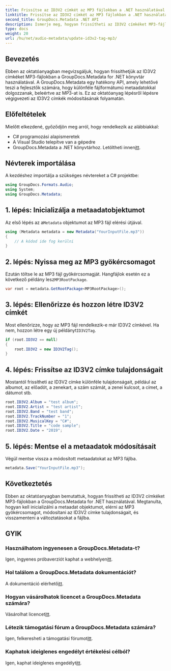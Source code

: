 ```yaml
---
title: Frissítse az ID3V2 címkét az MP3 fájlokban a .NET használatával
linktitle: Frissítse az ID3V2 címkét az MP3 fájlokban a .NET használatával
second_title: GroupDocs.Metadata .NET API
description: Ismerje meg, hogyan frissítheti az ID3V2 címkéket MP3-fájlokban a .NET és GroupDocs.Metadata használatával a hatékony fájlkezelés érdekében.
type: docs
weight: 20
url: /hu/net/audio-metadata/update-id3v2-tag-mp3/
---
```

## Bevezetés
Ebben az oktatóanyagban megvizsgáljuk, hogyan frissíthetjük az ID3V2 címkéket MP3-fájlokban a GroupDocs.Metadata for .NET könyvtár használatával. A GroupDocs.Metadata egy hatékony API, amely lehetővé teszi a fejlesztők számára, hogy különféle fájlformátumú metaadatokkal dolgozzanak, beleértve az MP3-at is. Ez az oktatóanyag lépésről lépésre végigvezeti az ID3V2 címkék módosításának folyamatán.
## Előfeltételek
Mielőtt elkezdené, győződjön meg arról, hogy rendelkezik az alábbiakkal:
- C# programozási alapismeretek
- A Visual Studio telepítve van a gépedre
-  GroupDocs.Metadata a .NET könyvtárhoz. Letöltheti innen[itt](https://releases.groupdocs.com/metadata/net/).

## Névterek importálása
A kezdéshez importálja a szükséges névtereket a C# projektbe:
```csharp
using GroupDocs.Formats.Audio;
using System;
using GroupDocs.Metadata;
```
## 1. lépés: Inicializálja a metaadatobjektumot
 Az első lépés az a`Metadata` objektumot az MP3 fájl elérési útjával.
```csharp
using (Metadata metadata = new Metadata("YourInputFile.mp3"))
{
    // A kódod ide fog kerülni
}
```
## 2. lépés: Nyissa meg az MP3 gyökércsomagot
 Ezután töltse le az MP3 fájl gyökércsomagját. Hangfájlok esetén ez a következő példány lesz`MP3RootPackage`.
```csharp
var root = metadata.GetRootPackage<MP3RootPackage>();
```
## 3. lépés: Ellenőrizze és hozzon létre ID3V2 címkét
 Most ellenőrizze, hogy az MP3 fájl rendelkezik-e már ID3V2 címkével. Ha nem, hozzon létre egy új példányt`ID3V2Tag`.
```csharp
if (root.ID3V2 == null)
{
    root.ID3V2 = new ID3V2Tag();
}
```
## 4. lépés: Frissítse az ID3V2 címke tulajdonságait
Mostantól frissítheti az ID3V2 címke különféle tulajdonságait, például az albumot, az előadót, a zenekart, a szám számát, a zenei kulcsot, a címet, a dátumot stb.
```csharp
root.ID3V2.Album = "test album";
root.ID3V2.Artist = "test artist";
root.ID3V2.Band = "test band";
root.ID3V2.TrackNumber = "1";
root.ID3V2.MusicalKey = "C#";
root.ID3V2.Title = "code sample";
root.ID3V2.Date = "2019";
```
## 5. lépés: Mentse el a metaadatok módosításait
Végül mentse vissza a módosított metaadatokat az MP3 fájlba.
```csharp
metadata.Save("YourInputFile.mp3");
```

## Következtetés
Ebben az oktatóanyagban bemutattuk, hogyan frissítheti az ID3V2 címkéket MP3-fájlokban a GroupDocs.Metadata for .NET használatával. Megtanulta, hogyan kell inicializálni a metaadat objektumot, elérni az MP3 gyökércsomagot, módosítani az ID3V2 címke tulajdonságait, és visszamenteni a változtatásokat a fájlba.

## GYIK
### Használhatom ingyenesen a GroupDocs.Metadata-t?
 Igen, ingyenes próbaverziót kaphat a webhelyen[itt](https://releases.groupdocs.com/).
### Hol találom a GroupDocs.Metadata dokumentációt?
 A dokumentáció elérhető[itt](https://reference.groupdocs.com/metadata/net/).
### Hogyan vásárolhatok licencet a GroupDocs.Metadata számára?
 Vásárolhat licencet[itt](https://purchase.groupdocs.com/buy).
### Létezik támogatási fórum a GroupDocs.Metadata számára?
 Igen, felkeresheti a támogatási fórumot[itt](https://forum.groupdocs.com/c/metadata/14).
### Kaphatok ideiglenes engedélyt értékelési célból?
 Igen, kaphat ideiglenes engedélyt[itt](https://purchase.groupdocs.com/temporary-license/).